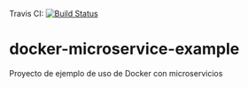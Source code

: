 Travis CI:
[![Build Status](https://travis-ci.org/ismaelcabanas/docker-microservice-example.svg?branch=master)](https://travis-ci.org/ismaelcabanas/docker-microservice-example)

# docker-microservice-example
Proyecto de ejemplo de uso de Docker con microservicios
